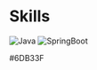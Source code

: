 # Skills
![Java](https://img.shields.io/badge/Java-007396.svg?&style=for-the-badge&logo=Java&logoColor=white)
![SpringBoot](https://img.shields.io/badge/Java-6DB33F.svg?&style=for-the-badge&logo=Java&logoColor=green)

#6DB33F
